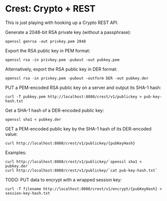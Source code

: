 Crest: Crypto + REST
=============

This is just playing with hooking up a Crypto REST API.

Generate a 2048-bit RSA private key (without a passphrase):

	openssl genrsa -out privkey.pem 2048

Export the RSA public key in PEM format:

	openssl rsa -in privkey.pem -pubout -out pubkey.pem

Alternatively, export the RSA public key in DER format:

	openssl rsa -in privkey.pem -pubout -outform DER -out pubkey.der

PUT a PEM-encoded RSA public key on a server and output its SHA-1 hash:

	curl -T pubkey.pem http://localhost:8080/crest/v1/publickey > pub-key-hash.txt

Get a SHA-1 hash of a DER-encoded public key:

	openssl sha1 < pubkey.der

GET a PEM-encoded public key by the SHA-1 hash of its DER-encoded value:

	curl http://localhost:8080/crest/v1/publickey/{pubKeyHash}

Examples:

	curl http://localhost:8080/crest/v1/publickey/`openssl sha1 < pubkey.der`
	curl http://localhost:8080/crest/v1/publickey/`cat pub-key-hash.txt`

TODO: PUT data to encrypt with a wrapped session key:

	curl -T filename http://localhost:8080/crest/v1/encrypt/{pubKeyHash} > session-key-hash.txt


